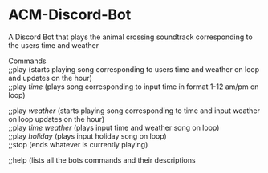# ACM-Discord-Bot
A Discord Bot that plays the animal crossing soundtrack corresponding to the users time and weather

Commands                                                                                                                                    
;;play (starts playing song corresponding to users time and weather on loop and updates on the hour)                                            
;;play *time* (plays song corresponding to input time in format 1-12 am/pm on loop)

;;play *weather* (starts playing song corresponding to time and input weather on loop updates on the hour)                                                                 
;;play *time* *weather* (plays input time and weather song on loop)                                                                                    
;;play *holiday* (plays input holiday song on loop)                                                                                            
;;stop (ends whatever is currently playing)                                                                                            

;;help (lists all the bots commands and their descriptions                                                                                   
